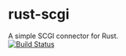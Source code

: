 rust-scgi
=========

A simple SCGI connector for Rust.<br>
[![Build Status](https://travis-ci.org/ArtemGr/rust-scgi.svg?branch=master)](https://travis-ci.org/ArtemGr/rust-scgi)
